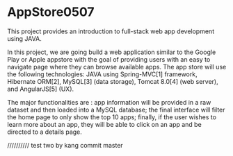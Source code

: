 # AppStore0507

This project provides an introduction to full-stack web app development using JAVA. 

In this project, we are going build a web application similar to the Google Play or Apple appstore with the goal of providing users with an easy to navigate page where they can browse available apps. The app store will use the following technologies: JAVA using Spring-MVC[1] framework, Hibernate ORM[2], MySQL[3] (data storage), Tomcat 8.0[4] (web server), and AngularJS[5] (UX).

The major functionalities are : 
app information will be provided in a raw dataset and then loaded into a MySQL database;
the final interface will filter the home page to only show the top 10 apps;
finally, if the user wishes to learn more about an app, they will be able to click on an app and be directed to a details page.

//////////
test two by kang
commit master
